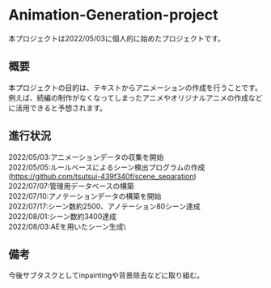 # Animation-Generation-project
本プロジェクトは2022/05/03に個人的に始めたプロジェクトです。
## 概要
本プロジェクトの目的は、テキストからアニメーションの作成を行うことです。
例えば、続編の制作がなくなってしまったアニメやオリジナルアニメの作成などに活用できると予想されます。



## 進行状況
2022/05/03:アニメーションデータの収集を開始\
2022/05/05:ルールベースによるシーン検出プログラムの作成(https://github.com/tsutsui-439f340f/scene_separation) \
2022/07/07:管理用データベースの構築\
2022/07/10:アノテーションデータの構築を開始\
2022/07/17:シーン数約2500、アノテーション80シーン達成\
2022/08/01:シーン数約3400達成 \
2022/08/03:AEを用いたシーン生成\

## 備考
今後サブタスクとしてinpaintingや背景除去などに取り組む。
